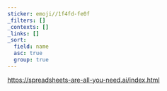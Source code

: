 ```yaml
---
sticker: emoji//1f4fd-fe0f
_filters: []
_contexts: []
_links: []
_sort:
  field: name
  asc: true
  group: true
---
```

https://spreadsheets-are-all-you-need.ai/index.html
